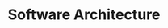 ---
title: Software Architecture
description: I like to write Clean Code. I post experiences from my career writing clean code with this.

# Badge style
style:
    background: "#1d00c0ff"
    color: "#fff"
---